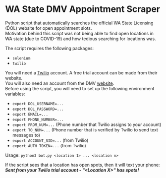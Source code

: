 # WA State DMV Appointment Scraper
Python script that automatically searches the official WA State Licensing (DOL) website for open appointment slots.  
Motivation behind this script was not being able to find open locations in WA state (due to COVID-19) and how tedious searching for locations was.
  
The script requires the following packages:
- ```selenium```
- ```twilio```
  
You will need a [Twilio](https://www.twilio.com) account. A free trial account can be made from their website.  
You will also need an account from the DMV [website](https://secure.dol.wa.gov/).  
Before using the script, you will need to set up the following environment variables:
- ```export DOL_USERNAME=...```
- ```export DOL_PASSWORD=...```
- ```export EMAIL=...```
- ```export PHONE_NUMBER=...```
- ```export FROM_NUM=...``` (Phone number that Twilio assigns to your account)
- ```export TO_NUM=...``` (Phone number that is verified by Twilio to send text messages to) 
- ```export ACCOUNT_SID=...``` (from Twilio)
- ```export AUTH_TOKEN=...``` (from Twilio)
  
Usage: ```python3 bot.py <location 1> ... <location n>```
  
If the script sees that a location has open spots, then it will text your phone:  
___Sent from your Twilio trial account - "\<Location X\>" has spots!___  
  
